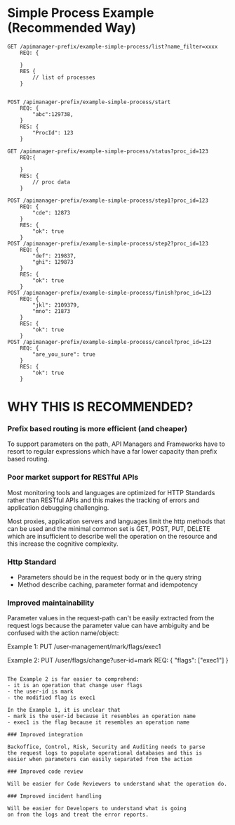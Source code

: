 # Simple Process Example (Recommended Way)

```
GET /apimanager-prefix/example-simple-process/list?name_filter=xxxx
    REQ: {

    }
    RES {
        // list of processes
    }


POST /apimanager-prefix/example-simple-process/start
    REQ: {
        "abc":129738,
    }
    RES: {
        "ProcId": 123
    }

GET /apimanager-prefix/example-simple-process/status?proc_id=123
    REQ:{

    }
    RES: {
        // proc data
    }

POST /apimanager-prefix/example-simple-process/step1?proc_id=123
    REQ: {    
        "cde": 12873
    }
    RES: {
        "ok": true
    }
POST /apimanager-prefix/example-simple-process/step2?proc_id=123
    REQ: {
        "def": 219837,
        "ghi": 129873
    }
    RES: {
        "ok": true
    }
POST /apimanager-prefix/example-simple-process/finish?proc_id=123
    REQ: {
        "jkl": 2109379,
        "mno": 21873
    }
    RES: {
        "ok": true
    }
POST /apimanager-prefix/example-simple-process/cancel?proc_id=123
    REQ: {
        "are_you_sure": true        
    }
    RES: {
        "ok": true
    }
```

# WHY THIS IS RECOMMENDED?

### Prefix based routing is more efficient (and cheaper)

To support parameters on the path, API Managers and Frameworks 
have to resort to regular expressions which have a far lower 
capacity than prefix based routing.

### Poor market support for RESTful APIs

Most monitoring tools and languages are optimized for HTTP 
Standards rather than RESTful APIs and this makes the tracking
of errors and application debugging challenging.

Most proxies, application servers and languages limit the
http methods that can be used and the minimal common set is
GET, POST, PUT, DELETE which are insufficient to describe
well the operation on the resource and this increase the
cognitive complexity.

### Http Standard

* Parameters should be in the request body or in the query string
* Method describe caching, parameter format and idempotency

### Improved maintainability

Parameter values in the request-path can't be easily extracted 
from the request logs because the parameter value can have 
ambiguity and be confused with the action name/object:

Example 1:
PUT /user-management/mark/flags/exec1

Example 2:
PUT /user/flags/change?user-id=mark 
REQ: { 
    "flags": ["exec1"] 
}
```

The Example 2 is far easier to comprehend:
- it is an operation that change user flags
- the user-id is mark
- the modified flag is exec1

In the Example 1, it is unclear that
- mark is the user-id because it resembles an operation name
- exec1 is the flag because it resembles an operation name

### Improved integration

Backoffice, Control, Risk, Security and Auditing needs to parse 
the request logs to populate operational databases and this is
easier when parameters can easily separated from the action 

### Improved code review 

Will be easier for Code Reviewers to understand what the operation do. 
  
### Improved incident handling

Will be easier for Developers to understand what is going
on from the logs and treat the error reports.